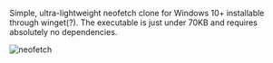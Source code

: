 Simple, ultra-lightweight neofetch clone for Windows 10+ installable through winget(?). The executable is just under 70KB and requires absolutely no dependencies.

![neofetch](https://user-images.githubusercontent.com/119973523/221455043-a48d6c34-8673-407c-9dc3-febef0ded808.png)
